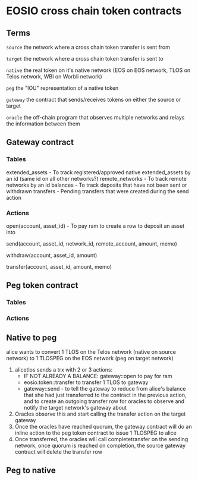 # EOSIO cross chain token contracts
## Terms
`source` the network where a cross chain token transfer is sent from

`target` the network where a cross chain token transfer is sent to

`native` the real token on it's native network (EOS on EOS network, TLOS on Telos network, WBI on Worbli network)

`peg` the "IOU" representation of a native token

`gateway` the contract that sends/receives tokens on either the source or target

`oracle` the off-chain program that observes multiple networks and relays the information between them

## Gateway contract
### Tables
extended_assets - To track registered/approved native extended_assets by an id (same id on all other networks?)
remote_networks - To track remote networks by an id
balances - To track deposits that have not been sent or withdrawn
transfers - Pending transfers that were created during the send action


### Actions
open(account, asset_id) - To pay ram to create a row to deposit an asset into

send(account, asset_id, network_id, remote_account, amount, memo)

withdraw(account, asset_id, amount)

transfer(account, asset_id, amount, memo)




## Peg token contract
### Tables
### Actions

## Native to peg
alice wants to convert 1 TLOS on the Telos network (native on source network) to 1 TLOSPEG on the EOS network (peg on target network)

1. alicetlos sends a trx with 2 or 3 actions:
	* IF NOT ALREADY A BALANCE: gateway::open to pay for ram
	* eosio.token::transfer to transfer 1 TLOS to gateway
	* gateway::send - to tell the gateway to reduce from alice's balance that she had just transferred to the contract in the previous action, and to create an outgoing transfer row for oracles to observe and notify the target network's gateway about
2. Oracles observe this and start calling the transfer action on the target gateway
3. Once the oracles have reached quorum, the gateway contract will do an inline action to the peg token contract to issue 1 TLOSPEG to alice
4. Once transferred, the oracles will call completetransfer on the sending network, once quorum is reached on completion, the source gateway contract will delete the transfer row

## Peg to native



